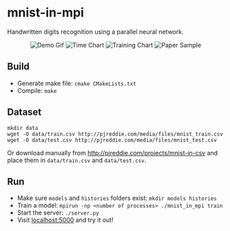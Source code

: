 # mnist-in-mpi
Handwritten digits recognition using a parallel neural network.

<p align="center">
  <img src="https://github.com/stefan1niculae/mnist-in-mpi/raw/2D-array/frontend/demo.gif" alt="Demo Gif"/>
  <img src="https://github.com/stefan1niculae/mnist-in-mpi/raw/2D-array/doc/time-chart.png" alt="Time Chart"/>
  <img src="https://github.com/stefan1niculae/mnist-in-mpi/raw/2D-array/doc/train-chart.png" alt="Training Chart"/>
  <img src="https://github.com/stefan1niculae/mnist-in-mpi/raw/2D-array/doc/paper-sample.png" alt="Paper Sample"/>
</p>


## Build

* Generate make file: `cmake CMakeLists.txt`
* Compile: `make`

## Dataset
```
mkdir data
wget -O data/train.csv http://pjreddie.com/media/files/mnist_train.csv
wget -O data/test.csv http://pjreddie.com/media/files/mnist_test.csv
```
Or download manually from http://pjreddie.com/projects/mnist-in-csv and place them in `data/train.csv` and `data/test.csv`.

## Run

* Make sure `models` and `histories` folders exist: `mkdir models histories`
* Train a model: `mpirun -np <number of processes> ./mnist_in_mpi train`
* Start the server: `./server.py`
* Visit [localhost:5000](http://localhost:5000) and try it out!